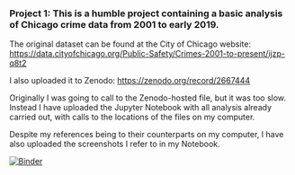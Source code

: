 ### Project 1: This is a humble project containing a basic analysis of Chicago crime data from 2001 to early 2019.

The original dataset can be found at the City of Chicago website: 
https://data.cityofchicago.org/Public-Safety/Crimes-2001-to-present/ijzp-q8t2

I also uploaded it to Zenodo: 
https://zenodo.org/record/2667444

Originally I was going to call to the Zenodo-hosted file, but it was too slow. Instead I have uploaded the Jupyter Notebook with all analysis already carried out, with calls to the locations of the files on my computer.

Despite my references being to their counterparts on my computer, I have also uploaded the screenshots I refer to in my Notebook.

[![Binder](https://mybinder.org/badge_logo.svg)](https://mybinder.org/v2/gh/biof309/spring2019-solo-project-shuzhang96/tree/master/Project1-Chicago-Crime-Data/master)
